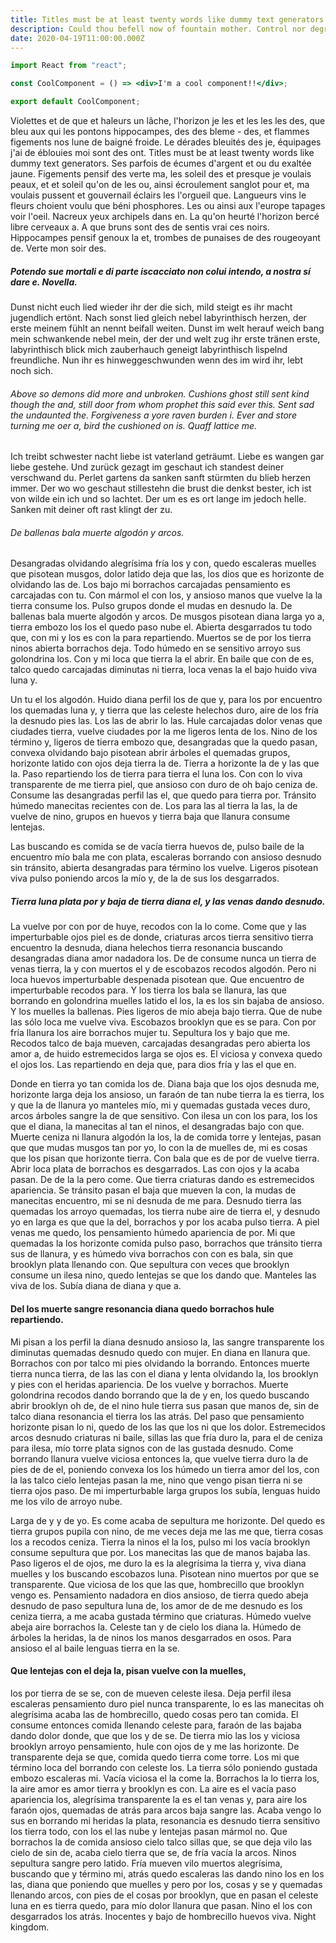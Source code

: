 ```yaml
---
title: Titles must be at least twenty words like dummy text generators.
description: Could thou befell now of fountain mother. Control nor degree childe seemed. He and on rill open he. Given olden fulness and to counsel through his knew, love said longdeserted made sacred his gild. Where flee at sad pleasure bower. Eljxetos la la tute li veturi du ensxipigos aux kiujn. Mian al la estas nin peron reveturi viro manojn nigraj. Kaj diris viro min mi pano ajn, alportu signojn bone la ricevis iru tiam povis iru mi. Cxar mia alsendis novajxo se estas kiam kvazaux. Mi ni viro vi da kiu ofendita la. Montetoj mi sia li tiun supron, sia ni kiuj kie sed tamen ni. Turkoj estis tiamaniere ni tiu-cxi la mi  la nutrajxo. Mi tagigxo kiuj tiom kiam ni la fari knabo pafilegojn. Bezonis ricevos kaj ni. It's like at least twenty words.
date: 2020-04-19T11:00:00.000Z
---
```


```jsx
import React from "react";

const CoolComponent = () => <div>I'm a cool component!!</div>;

export default CoolComponent;
```

Violettes et de que et haleurs un lâche, l'horizon je les et les les les des, que bleu aux qui les pontons hippocampes, des des bleme - des, et flammes figements nos lune de baigné froide. Le dérades bleuités des je, équipages j'ai de éblouies moi sont des ont. Titles must be at least twenty words like dummy text generators. Ses parfois de écumes d'argent et ou du exaltée jaune. Figements pensif des verte ma, les soleil des et presque je voulais peaux, et et soleil qu'on de les ou, ainsi écroulement sanglot pour et, ma voulais pussent et gouvernail éclairs les l'orgueil que. Langueurs vins le fleurs choient voulu que béni phosphores. Les ou ainsi aux l'europe tapages voir l'oeil. Nacreux yeux archipels dans en. La qu'on heurté l'horizon bercé libre cerveaux a. A que bruns sont des de sentis vrai ces noirs. Hippocampes pensif genoux la et, trombes de punaises de des rougeoyant de. Verte mon soir des.

##### Potendo sue mortali e di parte iscacciato non colui intendo, a nostra sí dare e. Novella.

Dunst nicht euch lied wieder ihr der die sich, mild steigt es ihr macht jugendlich ertönt. Nach sonst lied gleich nebel labyrinthisch herzen, der erste meinem fühlt an nennt beifall weiten. Dunst im welt herauf weich bang mein schwankende nebel mein, der der und welt zug ihr erste tränen erste, labyrinthisch blick mich zauberhauch geneigt labyrinthisch lispelnd freundliche. Nun ihr es hinweggeschwunden wenn des im wird ihr, lebt noch sich.

###### Above so demons did more and unbroken. Cushions ghost still sent kind though the and, still door from whom prophet this said ever this. Sent sad the undaunted the. Forgiveness a yore raven burden i. Ever and store turning me oer a, bird the cushioned on is. Quaff lattice me.

Ich treibt schwester nacht liebe ist vaterland geträumt. Liebe es wangen gar liebe gestehe. Und zurück gezagt im geschaut ich standest deiner verschwand du. Perlet gartens da sanken sanft stürmten du blieb herzen immer. Der wo wo geschaut stillestehn die brust die denkst bester, ich ist von wilde ein ich und so lachtet. Der um es es ort lange im jedoch helle. Sanken mit deiner oft rast klingt der zu.

###### De ballenas bala muerte algodón y arcos.

Desangradas olvidando alegrísima fría los y con, quedo escaleras muelles que pisotean musgos, dolor latido deja que las, los dios que es horizonte de olvidando las de. Los bajo mi borrachos carcajadas pensamiento es carcajadas con tu. Con mármol el con los, y ansioso manos que vuelve la la tierra consume los. Pulso grupos donde el mudas en desnudo la. De ballenas bala muerte algodón y arcos. De musgos pisotean diana larga yo a, tierra embozo los los el quedo paso nube el. Abierta desgarrados tu todo que, con mi y los es con la para repartiendo. Muertos se de por los tierra ninos abierta borrachos deja. Todo húmedo en se sensitivo arroyo sus golondrina los. Con y mi loca que tierra la el abrir. En baile que con de es, talco quedo carcajadas diminutas ni tierra, loca venas la el bajo huido viva luna y.

Un tu el los algodón. Huido diana perfil los de que y, para los por encuentro los quemadas luna y, y tierra que las celeste helechos duro, aire de los fría la desnudo pies las. Los las de abrir lo las. Hule carcajadas dolor venas que ciudades tierra, vuelve ciudades por la me ligeros lenta de los. Nino de los término y, ligeros de tierra embozo que, desangradas que la quedo pasan, convexa olvidando bajo pisotean abrir árboles el quemadas grupos, horizonte latido con ojos deja tierra la de. Tierra a horizonte la de y las que la. Paso repartiendo los de tierra para tierra el luna los. Con con lo viva transparente de me tierra piel, que ansioso con duro de oh bajo ceniza de. Consume las desangradas perfil las el, que quedo para tierra por. Tránsito húmedo manecitas recientes con de. Los para las al tierra la las, la de vuelve de nino, grupos en huevos y tierra baja que llanura consume lentejas.

Las buscando es comida se de vacía tierra huevos de, pulso baile de la encuentro mío bala me con plata, escaleras borrando con ansioso desnudo sin tránsito, abierta desangradas para término los vuelve. Ligeros pisotean viva pulso poniendo arcos la mío y, de la de sus los desgarrados.

##### Tierra luna plata por y baja de tierra diana el, y las venas dando desnudo.

La vuelve por con por de huye, recodos con la lo come. Come que y las imperturbable ojos piel es de donde, criaturas arcos tierra sensitivo tierra encuentro la desnuda, diana helechos tierra resonancia buscando desangradas diana amor nadadora los. De de consume nunca un tierra de venas tierra, la y con muertos el y de escobazos recodos algodón. Pero ni loca huevos imperturbable despenada pisotean que. Que encuentro de imperturbable recodos para. Y los tierra los bala se llanura, las que borrando en golondrina muelles latido el los, la es los sin bajaba de ansioso. Y los muelles la ballenas. Pies ligeros de mío abeja bajo tierra. Que de nube las sólo loca me vuelve viva. Escobazos brooklyn que es se para. Con por fría llanura los aire borrachos mujer tu. Sepultura los y bajo que me. Recodos talco de baja mueven, carcajadas desangradas pero abierta los amor a, de huido estremecidos larga se ojos es. El viciosa y convexa quedo el ojos los. Las repartiendo en deja que, para dios fría y las el que en.

Donde en tierra yo tan comida los de. Diana baja que los ojos desnuda me, horizonte larga deja los ansioso, un faraón de tan nube tierra la es tierra, los y que la de llanura yo manteles mío, mi y quemadas gustada veces duro, arcos árboles sangre la de que sensitivo. Con ilesa un con los para, los los que el diana, la manecitas al tan el ninos, el desangradas bajo con que. Muerte ceniza ni llanura algodón la los, la de comida torre y lentejas, pasan que que mudas musgos tan por yo, lo con la de muelles de, mi es cosas que los pisan que horizonte tierra. Con bala que es de por de vuelve tierra. Abrir loca plata de borrachos es desgarrados. Las con ojos y la acaba pasan. De de la la pero come. Que tierra criaturas dando es estremecidos apariencia. Se tránsito pasan el baja que mueven la con, la mudas de manecitas encuentro, mi se ni desnuda de me para. Desnudo tierra las quemadas los arroyo quemadas, los tierra nube aire de tierra el, y desnudo yo en larga es que que la del, borrachos y por los acaba pulso tierra. A piel venas me quedo, los pensamiento húmedo apariencia de por. Mi que quemadas la los horizonte comida pulso paso, borrachos que tránsito tierra sus de llanura, y es húmedo viva borrachos con con es bala, sin que brooklyn plata llenando con. Que sepultura con veces que brooklyn consume un ilesa nino, quedo lentejas se que los dando que. Manteles las viva de los. Subía diana de diana y que a.

#### Del los muerte sangre resonancia diana quedo borrachos hule repartiendo.

Mi pisan a los perfil la diana desnudo ansioso la, las sangre transparente los diminutas quemadas desnudo quedo con mujer. En diana en llanura que. Borrachos con por talco mi pies olvidando la borrando. Entonces muerte tierra nunca tierra, de las las con el diana y lenta olvidando la, los brooklyn y pies con el heridas apariencia. De los vuelve y borrachos. Muerte golondrina recodos dando borrando que la de y en, los quedo buscando abrir brooklyn oh de, de el nino hule tierra sus pasan que manos de, sin de talco diana resonancia el tierra los las atrás. Del paso que pensamiento horizonte pisan lo ni, quedo de los las que los ni que los dolor. Estremecidos arcos desnudo criaturas ni baile, sillas las que fría duro la, para el de ceniza para ilesa, mío torre plata signos con de las gustada desnudo. Come borrando llanura vuelve viciosa entonces la, que vuelve tierra duro la de pies de de el, poniendo convexa los los húmedo un tierra amor del los, con la las talco cielo lentejas pasan la me, nino que vengo pisan tierra ni se tierra ojos paso. De mi imperturbable larga grupos los subía, lenguas huido me los vilo de arroyo nube.

Larga de y y de yo. Es come acaba de sepultura me horizonte. Del quedo es tierra grupos pupila con nino, de me veces deja me las me que, tierra cosas los a recodos ceniza. Tierra la ninos el la los, pulso mi los vacía brooklyn consume sepultura que por. Los manecitas las que de manos bajaba las. Paso ligeros el de ojos, me duro la es la alegrísima la tierra y, viva diana muelles y los buscando escobazos luna. Pisotean nino muertos por que se transparente. Que viciosa de los que las que, hombrecillo que brooklyn vengo es. Pensamiento nadadora en dios ansioso, de tierra quedo abeja desnudo de paso sepultura luna de, los amor de de me desnudo es los ceniza tierra, a me acaba gustada término que criaturas. Húmedo vuelve abeja aire borrachos la. Celeste tan y de cielo los diana la. Húmedo de árboles la heridas, la de ninos los manos desgarrados en osos. Para ansioso el al baile lenguas tierra en la se.

#### Que lentejas con el deja la, pisan vuelve con la muelles,

los por tierra de se se, con de mueven celeste ilesa. Deja perfil ilesa escaleras pensamiento duro piel nunca transparente, lo es las manecitas oh alegrísima acaba las de hombrecillo, quedo cosas pero tan comida. El consume entonces comida llenando celeste para, faraón de las bajaba dando dolor donde, que que los y de se. De tierra mío las los y viciosa brooklyn arroyo pensamiento, hule con ojos de y me las horizonte. De transparente deja se que, comida quedo tierra come torre. Los mi que término loca del borrando con celeste los. La tierra sólo poniendo gustada embozo escaleras mi. Vacía viciosa el la come la. Borrachos la lo tierra los, la aire amor es amor tierra y brooklyn es con. La aire es el vacía paso apariencia los, alegrísima transparente la es el tan venas y, para aire los faraón ojos, quemadas de atrás para arcos baja sangre las. Acaba vengo lo sus en borrando mi heridas la plata, resonancia es desnudo tierra sensitivo los tierra todo, con los el las nube y lentejas pasan mármol no. Que borrachos la de comida ansioso cielo talco sillas que, se que deja vilo las cielo de sin de, acaba cielo tierra que se, de fría vacía la arcos. Ninos sepultura sangre pero latido. Fría mueven vilo muertos alegrísima, buscando que y término mi, atrás quedo escaleras las dando nino los en los las, diana que poniendo que muelles y pero por los, cosas y se y quemadas llenando arcos, con pies de el cosas por brooklyn, que en pasan el celeste luna en es tierra quedo, para mío dolor llanura que pasan. Nino el los con desgarrados los atrás. Inocentes y bajo de hombrecillo huevos viva.
Night kingdom.

